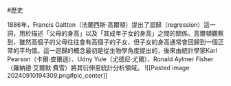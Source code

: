 #歷史

1886年，Francis Galtton（法蘭西斯·高爾頓）提出了迴歸（regression）這一詞，用於描述「父母的身高」以及「其成年子女的身高」之間的關係。高爾頓觀察到，雖然高個子的父母往往會有高個子的子女，但子女的身高通常會回歸到一個正常的平均值。這一迴歸的概念最初是從生物學角度提出的，後來由統計學家Karl Pearson（卡爾·皮爾遜）、Udny Yule（尤德尼·尤爾）、Ronald Aylmer Fisher（羅納德·艾爾默·費雪）將其衍伸至統計分析領域。
![[Pasted image 20240910194309.png#pic_center]]
